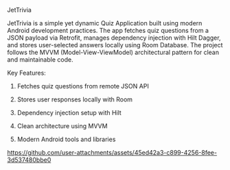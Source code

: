 JetTrivia

JetTrivia is a simple yet dynamic Quiz Application built using modern Android development practices. The app fetches quiz questions from a JSON payload via Retrofit, manages dependency injection with Hilt Dagger, and stores user-selected answers locally using Room Database. The project follows the MVVM (Model-View-ViewModel) architectural pattern for clean and maintainable code.

Key Features:

1. Fetches quiz questions from remote JSON API

2. Stores user responses locally with Room

3. Dependency injection setup with Hilt

4. Clean architecture using MVVM

5. Modern Android tools and libraries


https://github.com/user-attachments/assets/45ed42a3-c899-4256-8fee-3d537480bbe0









